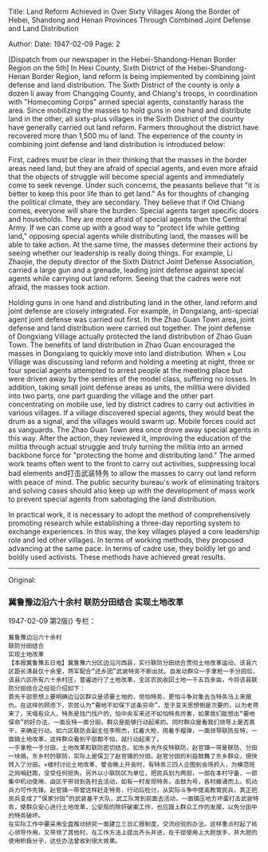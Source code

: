 Title: Land Reform Achieved in Over Sixty Villages Along the Border of Hebei, Shandong and Henan Provinces Through Combined Joint Defense and Land Distribution

Author: 
Date: 1947-02-09
Page: 2

[Dispatch from our newspaper in the Hebei-Shandong-Henan Border Region on the 5th] In Hexi County, Sixth District of the Hebei-Shandong-Henan Border Region, land reform is being implemented by combining joint defense and land distribution. The Sixth District of the county is only a dozen li away from Changqing County, and Chiang's troops, in coordination with "Homecoming Corps" armed special agents, constantly harass the area. Since mobilizing the masses to hold guns in one hand and distribute land in the other, all sixty-plus villages in the Sixth District of the county have generally carried out land reform. Farmers throughout the district have recovered more than 1,500 mu of land. The experience of the county in combining joint defense and land distribution is introduced below:

First, cadres must be clear in their thinking that the masses in the border areas need land, but they are afraid of special agents, and even more afraid that the objects of struggle will become special agents and immediately come to seek revenge. Under such concerns, the peasants believe that "it is better to keep this poor life than to get land." As for thoughts of changing the political climate, they are secondary. They believe that if Old Chiang comes, everyone will share the burden. Special agents target specific doors and households. They are more afraid of special agents than the Central Army. If we can come up with a good way to "protect life while getting land," opposing special agents while distributing land, the masses will be able to take action. At the same time, the masses determine their actions by seeing whether our leadership is really doing things. For example, Li Zhaojie, the deputy director of the Sixth District Joint Defense Association, carried a large gun and a grenade, leading joint defense against special agents while carrying out land reform. Seeing that the cadres were not afraid, the masses took action.

Holding guns in one hand and distributing land in the other, land reform and joint defense are closely integrated. For example, in Dongxiang, anti-special agent joint defense was carried out first. In the Zhao Guan Town area, joint defense and land distribution were carried out together. The joint defense of Dongxiang Village actually protected the land distribution of Zhao Guan Town. The benefits of land distribution in Zhao Guan encouraged the masses in Dongxiang to quickly move into land distribution. When × Lou Village was discussing land reform and holding a meeting at night, three or four special agents attempted to arrest people at the meeting place but were driven away by the sentries of the model class, suffering no losses. In addition, taking small joint defense areas as units, the militia were divided into two parts, one part guarding the village and the other part concentrating on mobile use, led by district cadres to carry out activities in various villages. If a village discovered special agents, they would beat the drum as a signal, and the villages would swarm up. Mobile forces could act as vanguards. The Zhao Guan Town area once drove away special agents in this way. After the action, they reviewed it, improving the education of the militia through actual struggle and truly turning the militia into an armed backbone force for "protecting the home and distributing land." The armed work teams often went to the front to carry out activities, suppressing local bad elements and打击武装特务 to allow the masses to carry out land reform with peace of mind. The public security bureau's work of eliminating traitors and solving cases should also keep up with the development of mass work to prevent special agents from sabotaging the land distribution.

In practical work, it is necessary to adopt the method of comprehensively promoting research while establishing a three-day reporting system to exchange experiences. In this way, the key villages played a core leadership role and led other villages. In terms of working methods, they proposed advancing at the same pace. In terms of cadre use, they boldly let go and boldly used activists. These methods have achieved great results.



<hr /> 

Original: 


### 冀鲁豫边沿六十余村  联防分田结合  实现土地改革

1947-02-09
第2版()
专栏：

    冀鲁豫边沿六十余村
    联防分田结合
    实现土地改革
    【本报冀鲁豫五日电】冀鲁豫六分区边沿河西县，实行联防分田结合贯彻土地改革运动。该县六区距长清县仅十余里，蒋军配合“还乡团”武装特务不断出扰。自发动群众一手拿枪一手分田后，该县六区所有六十余村庄，普遍进行了土地改革，全区农民收回土地一千五百余亩，今将该县联防分田结合之经验介绍如下：
    首先干部思想上要明确边沿区群众是须要土地的，但怕特务，更怕斗争对象去当特务马上来报仇。在这样的顾虑下，农民认为“要地不如保下这条穷命”。至于变天思想倒是次要的，以为老蒋来了，天塌有众人，特务是找门找户的，怕中央军来还不如怕特务厉害，如果我们能想出“要地保命”的好办法，一面反特一面分田，群众是能够行动起来的。同时群众是看我们领导上是否真干，来确定行动。如六区联防会副主任李照杰，扛着大枪，挎着手榴弹，一面领导联防反特，一面搞土地改革，这样群众看到干部都不怕，就行动起来了。
    一手拿枪一手分田，土地改革和联防密切结合。如东乡先作反特联防，赵官镇一带是联防、分田一块搞，东乡村的联防，实际上是保卫了赵官镇的分田。赵官分田的利益鼓舞了东乡群众，很快转入了分田。×楼村讨论土地改革、譬会晚上开会时，有特务三四人企图到会场抓人，为模范班之岗哨赶跑，没受任何损失。另外以小联防区为单位，把民兵划为两部，一部在本村守备，一部集中机动使用，由区干带领到各村去活动，如有一村发现特务，击鼓为号，各村蜂涌而上。机动兵力可作先锋。赵官镇一带曾这样赶走特务，行动后检讨，从实际斗争中提高教育民兵，真正把民兵变成了“保家分田”的武装基干大队，武工队常到前面去活动，一面镇压地方坏蛋打击武装特务，使群众安心进行土地改革，公安局的除奸破案工作，也应跟上群众工作的发展，以免分田中的特务破坏。
    在实际工作中要采用全盘推动研究一面建立三日汇报制度，交流经验的办法。这样重点村起了核心领导作用，又带领了其他村，在工作方法上提出齐头并进，在干部使用上大胆放手，并大胆的使用积极分子，这些办法曾收到很大效果。
